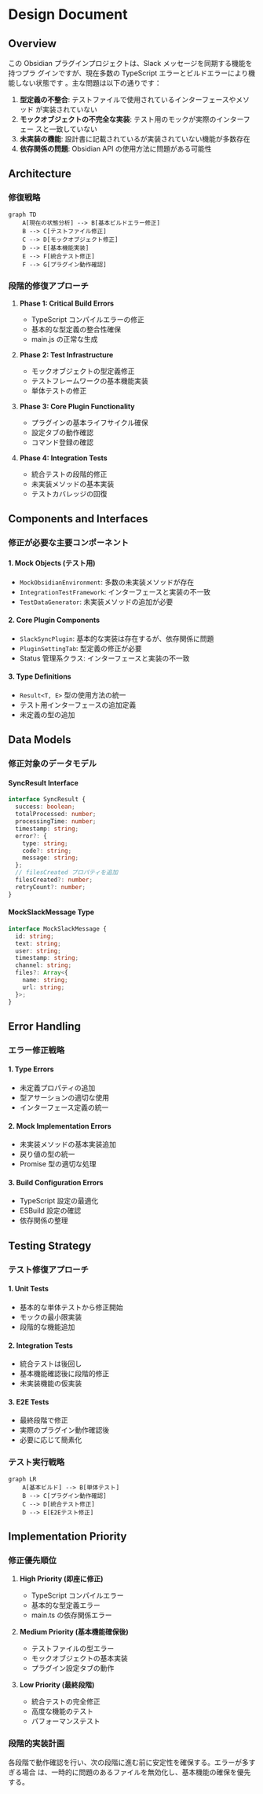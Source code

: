 # Design Document

## Overview

この Obsidian プラグインプロジェクトは、Slack メッセージを同期する機能を持つプラ
グインですが、現在多数の TypeScript エラーとビルドエラーにより機能しない状態です
。主な問題は以下の通りです：

1. **型定義の不整合**: テストファイルで使用されているインターフェースやメソッド
   が実装されていない
2. **モックオブジェクトの不完全な実装**: テスト用のモックが実際のインターフェー
   スと一致していない
3. **未実装の機能**: 設計書に記載されているが実装されていない機能が多数存在
4. **依存関係の問題**: Obsidian API の使用方法に問題がある可能性

## Architecture

### 修復戦略

```mermaid
graph TD
    A[現在の状態分析] --> B[基本ビルドエラー修正]
    B --> C[テストファイル修正]
    C --> D[モックオブジェクト修正]
    D --> E[基本機能実装]
    E --> F[統合テスト修正]
    F --> G[プラグイン動作確認]
```

### 段階的修復アプローチ

1. **Phase 1: Critical Build Errors**

   - TypeScript コンパイルエラーの修正
   - 基本的な型定義の整合性確保
   - main.js の正常な生成

2. **Phase 2: Test Infrastructure**

   - モックオブジェクトの型定義修正
   - テストフレームワークの基本機能実装
   - 単体テストの修正

3. **Phase 3: Core Plugin Functionality**

   - プラグインの基本ライフサイクル確保
   - 設定タブの動作確認
   - コマンド登録の確認

4. **Phase 4: Integration Tests**
   - 統合テストの段階的修正
   - 未実装メソッドの基本実装
   - テストカバレッジの回復

## Components and Interfaces

### 修正が必要な主要コンポーネント

#### 1. Mock Objects (テスト用)

- `MockObsidianEnvironment`: 多数の未実装メソッドが存在
- `IntegrationTestFramework`: インターフェースと実装の不一致
- `TestDataGenerator`: 未実装メソッドの追加が必要

#### 2. Core Plugin Components

- `SlackSyncPlugin`: 基本的な実装は存在するが、依存関係に問題
- `PluginSettingTab`: 型定義の修正が必要
- Status 管理系クラス: インターフェースと実装の不一致

#### 3. Type Definitions

- `Result<T, E>` 型の使用方法の統一
- テスト用インターフェースの追加定義
- 未定義の型の追加

## Data Models

### 修正対象のデータモデル

#### SyncResult Interface

```typescript
interface SyncResult {
  success: boolean;
  totalProcessed: number;
  processingTime: number;
  timestamp: string;
  error?: {
    type: string;
    code?: string;
    message: string;
  };
  // filesCreated プロパティを追加
  filesCreated?: number;
  retryCount?: number;
}
```

#### MockSlackMessage Type

```typescript
interface MockSlackMessage {
  id: string;
  text: string;
  user: string;
  timestamp: string;
  channel: string;
  files?: Array<{
    name: string;
    url: string;
  }>;
}
```

## Error Handling

### エラー修正戦略

#### 1. Type Errors

- 未定義プロパティの追加
- 型アサーションの適切な使用
- インターフェース定義の統一

#### 2. Mock Implementation Errors

- 未実装メソッドの基本実装追加
- 戻り値の型の統一
- Promise 型の適切な処理

#### 3. Build Configuration Errors

- TypeScript 設定の最適化
- ESBuild 設定の確認
- 依存関係の整理

## Testing Strategy

### テスト修復アプローチ

#### 1. Unit Tests

- 基本的な単体テストから修正開始
- モックの最小限実装
- 段階的な機能追加

#### 2. Integration Tests

- 統合テストは後回し
- 基本機能確認後に段階的修正
- 未実装機能の仮実装

#### 3. E2E Tests

- 最終段階で修正
- 実際のプラグイン動作確認後
- 必要に応じて簡素化

### テスト実行戦略

```mermaid
graph LR
    A[基本ビルド] --> B[単体テスト]
    B --> C[プラグイン動作確認]
    C --> D[統合テスト修正]
    D --> E[E2Eテスト修正]
```

## Implementation Priority

### 修正優先順位

1. **High Priority (即座に修正)**

   - TypeScript コンパイルエラー
   - 基本的な型定義エラー
   - main.ts の依存関係エラー

2. **Medium Priority (基本機能確保後)**

   - テストファイルの型エラー
   - モックオブジェクトの基本実装
   - プラグイン設定タブの動作

3. **Low Priority (最終段階)**
   - 統合テストの完全修正
   - 高度な機能のテスト
   - パフォーマンステスト

### 段階的実装計画

各段階で動作確認を行い、次の段階に進む前に安定性を確保する。エラーが多すぎる場合
は、一時的に問題のあるファイルを無効化し、基本機能の確保を優先する。
